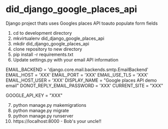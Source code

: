 # did_django_google_places_api
Django project thats uses Googles places API toauto populate form fields

1) cd to development directory
2) mkvirtualenv did_django_google_places_api
3) mkdir did_django_google_places_api
4) clone repository to new directory
5) pip install -r requirements.txt
6) Update settings.py with your email API information

EMAIL_BACKEND = 'django.core.mail.backends.smtp.EmailBackend'
EMAIL_HOST = 'XXX'
EMAIL_PORT = 'XXX'
EMAIL_USE_TLS = 'XXX'
EMAIL_HOST_USER = 'XXX'
DISPLAY_NAME = "Google places API demo email"
DONOT_REPLY_EMAIL_PASSWORD = 'XXX'
CURRENT_SITE = "XXX"

GOOGLE_API_KEY = "XXX"


7) python manage.py makemigrations
8) python manage.py migrate
9) python manage.py runserver
10) https://localhost:8000 - Bob's your uncle!! 

